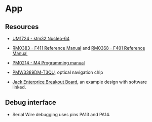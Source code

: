 # App

## Resources

- [UM1724 - stm32 Nucleo-64](https://www.st.com/resource/en/user_manual/dm00105823-stm32-nucleo64-boards-mb1136-stmicroelectronics.pdf)

- [RM0383 - F411 Reference Manual](https://www.st.com/resource/zh/reference_manual/dm00119316-stm32f411xce-advanced-armbased-32bit-mcus-stmicroelectronics.pdf) and [RM0368 - F401 Reference Manual](https://www.st.com/resource/en/reference_manual/dm00096844-stm32f401xbc-and-stm32f401xde-advanced-armbased-32bit-mcus-stmicroelectronics.pdf)

- [PM0214 - M4 Programming manual](https://www.google.com/url?sa=t&rct=j&q=&esrc=s&source=web&cd=&ved=2ahUKEwjOtd645OTtAhXEHXcKHdwYCoQQFjAAegQIBhAC&url=https%3A%2F%2Fwww.st.com%2Fresource%2Fen%2Fprogramming_manual%2Fdm00046982-stm32-cortex-m4-mcus-and-mpus-programming-manual-stmicroelectronics.pdf&usg=AOvVaw0n3XXybtMMDbifhDZse1Pl)

- [PMW3389DM-T3QU](https://www.google.com/url?sa=t&rct=j&q=&esrc=s&source=web&cd=&ved=2ahUKEwicx5OA9eTtAhWC-yoKHVfKAJ0QFjAAegQIBhAC&url=https%3A%2F%2Fwww.pixart.com%2F_getfs.php%3Ftb%3Dproduct%26id%3D4%26fs%3Dck2_fs_cn&usg=AOvVaw1A1rR533Pt-7EgnVSS-_ch), optical navigation chip

- [Jack Enterprice Breakout Board](https://www.tindie.com/products/jkicklighter/pmw3389-motion-sensor/), an example design with software linked.

## Debug interface

- Serial Wire debugging uses pins PA13 and PA14.
  